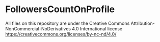 # FollowersCountOnProfile
All files on this repository are under the Creative Commons Attribution-NonCommercial-NoDerivatives 4.0 International license
https://creativecommons.org/licenses/by-nc-nd/4.0/
